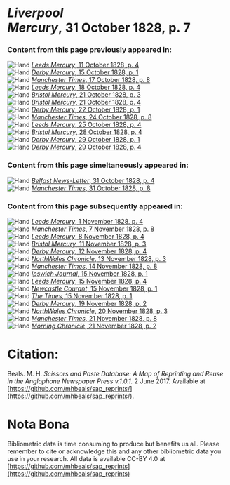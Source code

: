 # *Liverpool Mercury*, 31 October 1828, p. 7  
  
### Content from this page previously appeared in:  
![Hand](http://scissorsandpaste.net/wp-content/uploads/2017/06/smallhandpointer.png) [*Leeds Mercury*, 11 October 1828, p. 4](https://mhbeals.github.io/sap_html/Leeds-Mercury/Leeds-Mercury-11-October-1828-p-4)  
![Hand](http://scissorsandpaste.net/wp-content/uploads/2017/06/smallhandpointer.png) [*Derby Mercury*, 15 October 1828, p. 1](https://mhbeals.github.io/sap_html/Derby-Mercury/Derby-Mercury-15-October-1828-p-1)  
![Hand](http://scissorsandpaste.net/wp-content/uploads/2017/06/smallhandpointer.png) [*Manchester Times*, 17 October 1828, p. 8](https://mhbeals.github.io/sap_html/Manchester-Times/Manchester-Times-17-October-1828-p-8)  
![Hand](http://scissorsandpaste.net/wp-content/uploads/2017/06/smallhandpointer.png) [*Leeds Mercury*, 18 October 1828, p. 4](https://mhbeals.github.io/sap_html/Leeds-Mercury/Leeds-Mercury-18-October-1828-p-4)  
![Hand](http://scissorsandpaste.net/wp-content/uploads/2017/06/smallhandpointer.png) [*Bristol Mercury*, 21 October 1828, p. 3](https://mhbeals.github.io/sap_html/Bristol-Mercury/Bristol-Mercury-21-October-1828-p-3)  
![Hand](http://scissorsandpaste.net/wp-content/uploads/2017/06/smallhandpointer.png) [*Bristol Mercury*, 21 October 1828, p. 4](https://mhbeals.github.io/sap_html/Bristol-Mercury/Bristol-Mercury-21-October-1828-p-4)  
![Hand](http://scissorsandpaste.net/wp-content/uploads/2017/06/smallhandpointer.png) [*Derby Mercury*, 22 October 1828, p. 1](https://mhbeals.github.io/sap_html/Derby-Mercury/Derby-Mercury-22-October-1828-p-1)  
![Hand](http://scissorsandpaste.net/wp-content/uploads/2017/06/smallhandpointer.png) [*Manchester Times*, 24 October 1828, p. 8](https://mhbeals.github.io/sap_html/Manchester-Times/Manchester-Times-24-October-1828-p-8)  
![Hand](http://scissorsandpaste.net/wp-content/uploads/2017/06/smallhandpointer.png) [*Leeds Mercury*, 25 October 1828, p. 4](https://mhbeals.github.io/sap_html/Leeds-Mercury/Leeds-Mercury-25-October-1828-p-4)  
![Hand](http://scissorsandpaste.net/wp-content/uploads/2017/06/smallhandpointer.png) [*Bristol Mercury*, 28 October 1828, p. 4](https://mhbeals.github.io/sap_html/Bristol-Mercury/Bristol-Mercury-28-October-1828-p-4)  
![Hand](http://scissorsandpaste.net/wp-content/uploads/2017/06/smallhandpointer.png) [*Derby Mercury*, 29 October 1828, p. 1](https://mhbeals.github.io/sap_html/Derby-Mercury/Derby-Mercury-29-October-1828-p-1)  
![Hand](http://scissorsandpaste.net/wp-content/uploads/2017/06/smallhandpointer.png) [*Derby Mercury*, 29 October 1828, p. 4](https://mhbeals.github.io/sap_html/Derby-Mercury/Derby-Mercury-29-October-1828-p-4)  
  
### Content from this page simeltaneously appeared in:  
![Hand](http://scissorsandpaste.net/wp-content/uploads/2017/06/smallhandpointer.png) [*Belfast News-Letter*, 31 October 1828, p. 4](https://mhbeals.github.io/sap_html/Belfast-News-Letter/Belfast-News-Letter-31-October-1828-p-4)  
![Hand](http://scissorsandpaste.net/wp-content/uploads/2017/06/smallhandpointer.png) [*Manchester Times*, 31 October 1828, p. 8](https://mhbeals.github.io/sap_html/Manchester-Times/Manchester-Times-31-October-1828-p-8)  
  
### Content from this page subsequently appeared in:  
![Hand](http://scissorsandpaste.net/wp-content/uploads/2017/06/smallhandpointer.png) [*Leeds Mercury*, 1 November 1828, p. 4](https://mhbeals.github.io/sap_html/Leeds-Mercury/Leeds-Mercury-1-November-1828-p-4)  
![Hand](http://scissorsandpaste.net/wp-content/uploads/2017/06/smallhandpointer.png) [*Manchester Times*, 7 November 1828, p. 8](https://mhbeals.github.io/sap_html/Manchester-Times/Manchester-Times-7-November-1828-p-8)  
![Hand](http://scissorsandpaste.net/wp-content/uploads/2017/06/smallhandpointer.png) [*Leeds Mercury*, 8 November 1828, p. 4](https://mhbeals.github.io/sap_html/Leeds-Mercury/Leeds-Mercury-8-November-1828-p-4)  
![Hand](http://scissorsandpaste.net/wp-content/uploads/2017/06/smallhandpointer.png) [*Bristol Mercury*, 11 November 1828, p. 3](https://mhbeals.github.io/sap_html/Bristol-Mercury/Bristol-Mercury-11-November-1828-p-3)  
![Hand](http://scissorsandpaste.net/wp-content/uploads/2017/06/smallhandpointer.png) [*Derby Mercury*, 12 November 1828, p. 4](https://mhbeals.github.io/sap_html/Derby-Mercury/Derby-Mercury-12-November-1828-p-4)  
![Hand](http://scissorsandpaste.net/wp-content/uploads/2017/06/smallhandpointer.png) [*NorthWales Chronicle*, 13 November 1828, p. 3](https://mhbeals.github.io/sap_html/NorthWales-Chronicle/NorthWales-Chronicle-13-November-1828-p-3)  
![Hand](http://scissorsandpaste.net/wp-content/uploads/2017/06/smallhandpointer.png) [*Manchester Times*, 14 November 1828, p. 8](https://mhbeals.github.io/sap_html/Manchester-Times/Manchester-Times-14-November-1828-p-8)  
![Hand](http://scissorsandpaste.net/wp-content/uploads/2017/06/smallhandpointer.png) [*Ipswich Journal*, 15 November 1828, p. 1](https://mhbeals.github.io/sap_html/Ipswich-Journal/Ipswich-Journal-15-November-1828-p-1)  
![Hand](http://scissorsandpaste.net/wp-content/uploads/2017/06/smallhandpointer.png) [*Leeds Mercury*, 15 November 1828, p. 4](https://mhbeals.github.io/sap_html/Leeds-Mercury/Leeds-Mercury-15-November-1828-p-4)  
![Hand](http://scissorsandpaste.net/wp-content/uploads/2017/06/smallhandpointer.png) [*Newcastle Courant*, 15 November 1828, p. 1](https://mhbeals.github.io/sap_html/Newcastle-Courant/Newcastle-Courant-15-November-1828-p-1)  
![Hand](http://scissorsandpaste.net/wp-content/uploads/2017/06/smallhandpointer.png) [*The Times*, 15 November 1828, p. 1](https://mhbeals.github.io/sap_html/The-Times/The-Times-15-November-1828-p-1)  
![Hand](http://scissorsandpaste.net/wp-content/uploads/2017/06/smallhandpointer.png) [*Derby Mercury*, 19 November 1828, p. 2](https://mhbeals.github.io/sap_html/Derby-Mercury/Derby-Mercury-19-November-1828-p-2)  
![Hand](http://scissorsandpaste.net/wp-content/uploads/2017/06/smallhandpointer.png) [*NorthWales Chronicle*, 20 November 1828, p. 3](https://mhbeals.github.io/sap_html/NorthWales-Chronicle/NorthWales-Chronicle-20-November-1828-p-3)  
![Hand](http://scissorsandpaste.net/wp-content/uploads/2017/06/smallhandpointer.png) [*Manchester Times*, 21 November 1828, p. 8](https://mhbeals.github.io/sap_html/Manchester-Times/Manchester-Times-21-November-1828-p-8)  
![Hand](http://scissorsandpaste.net/wp-content/uploads/2017/06/smallhandpointer.png) [*Morning Chronicle*, 21 November 1828, p. 2](https://mhbeals.github.io/sap_html/Morning-Chronicle/Morning-Chronicle-21-November-1828-p-2)  


# Citation: 

Beals. M. H. *Scissors and Paste Database: A Map of Reprinting and Reuse in the Anglophone Newspaper Press v.1.0.1.* 2 June 2017. Available at [https://github.com/mhbeals/sap_reprints/](https://github.com/mhbeals/sap_reprints/). 

# Nota Bona

Bibliometric data is time consuming to produce but benefits us all. Please remember to cite or acknowledge this and any other bibliometric data you use in your research. All data is available CC-BY 4.0 at [https://github.com/mhbeals/sap_reprints](https://github.com/mhbeals/sap_reprints)